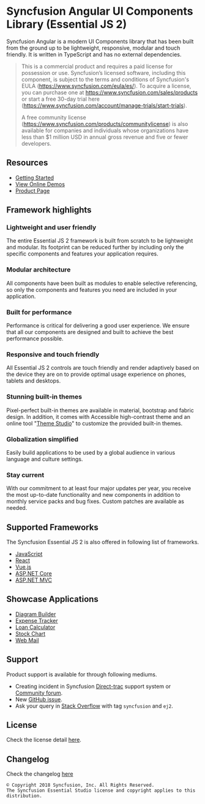 # Syncfusion Angular UI Components Library (Essential JS 2)

Syncfusion Angular is a modern UI Components library that has been built from the ground up to be lightweight, responsive, modular and touch friendly. It is written in TypeScript and has no external dependencies.

> This is a commercial product and requires a paid license for possession or use. Syncfusion’s licensed software, including this component, is subject to the terms and conditions of Syncfusion's EULA (https://www.syncfusion.com/eula/es/). To acquire a license, you can purchase one at https://www.syncfusion.com/sales/products or start a free 30-day trial here (https://www.syncfusion.com/account/manage-trials/start-trials).
> 
> A free community license (https://www.syncfusion.com/products/communitylicense) is also available for companies and individuals whose organizations have less than $1 million USD in annual gross revenue and five or fewer developers.

## Resources

* [Getting Started](https://ej2.syncfusion.com/angular/documentation/getting-started/angular-cli?utm_source=npm&utm_campaign=ej2-ng-base)
* [View Online Demos](https://ej2.syncfusion.com/angular/demos?utm_source=npm&utm_campaign=ej2-ng-base)
* [Product Page](https://www.syncfusion.com/angular-ui-components?utm_source=npm&utm_campaign=ej2-ng-base)

## Framework highlights

### Lightweight and user friendly

The entire Essential JS 2 framework is built from scratch to be lightweight and modular. Its footprint can be reduced further by including only the specific components and features your application requires.

### Modular architecture

All components have been built as modules to enable selective referencing, so only the components and features you need are included in your application.

### Built for performance

Performance is critical for delivering a good user experience. We ensure that all our components are designed and built to achieve the best performance possible.

### Responsive and touch friendly

All Essential JS 2 controls are touch friendly and render adaptively based on the device they are on to provide optimal usage experience on phones, tablets and desktops.

### Stunning built-in themes

Pixel-perfect built-in themes are available in material, bootstrap and fabric design. In addition, it comes with Accessible high-contrast theme and an online tool "[Theme Studio](https://ej2.syncfusion.com/themestudio/)" to customize the provided built-in themes.

### Globalization simplified

Easily build applications to be used by a global audience in various language and culture settings.

### Stay current

With our commitment to at least four major updates per year, you receive the most up-to-date functionality and new components in addition to monthly service packs and bug fixes. Custom patches are available as needed.

## Supported Frameworks

The Syncfusion Essential JS 2 is also offered in following list of frameworks.

* [JavaScript](https://www.syncfusion.com/javascript-ui-controls?utm_source=npm&utm_campaign=ej2-ng-base)
* [React](https://www.syncfusion.com/react-ui-components?utm_source=npm&utm_campaign=ej2-ng-base)
* [Vue.js](https://www.syncfusion.com/vue-ui-components?utm_source=npm&utm_campaign=ej2-ng-base)
* [ASP.NET Core](https://www.syncfusion.com/aspnet-core-ui-controls?utm_source=npm&utm_campaign=ej2-ng-base)
* [ASP.NET MVC](https://www.syncfusion.com/aspnet-mvc-ui-controls?utm_source=npm&utm_campaign=ej2-ng-base)

## Showcase Applications

* [Diagram Builder](https://ej2.syncfusion.com/showcase/angular/diagrambuilder?utm_source=npm&utm_campaign=ej2-ng-base)
* [Expense Tracker](https://ej2.syncfusion.com/showcase/angular/expensetracker?utm_source=npm&utm_campaign=ej2-ng-base)
* [Loan Calculator](https://ej2.syncfusion.com/showcase/angular/loancalculator?utm_source=npm&utm_campaign=ej2-ng-base)
* [Stock Chart](https://ej2.syncfusion.com/showcase/angular/stockchart?utm_source=npm&utm_campaign=ej2-ng-base)
* [Web Mail](https://ej2.syncfusion.com/showcase/angular/webmail?utm_source=npm&utm_campaign=ej2-ng-base)

## Support

Product support is available for through following mediums.

* Creating incident in Syncfusion [Direct-trac](https://www.syncfusion.com/support/directtrac/incidents?utm_source=npm&utm_campaign=ej2-ng-base) support system or [Community forum](https://www.syncfusion.com/forums/angular-js2?utm_source=npm&utm_campaign=ej2-ng-base).
* New [GitHub issue](https://github.com/syncfusion/ej2-angular-ui-components/issues/new).
* Ask your query in [Stack Overflow](https://stackoverflow.com/) with tag `syncfusion` and `ej2`.

## License

Check the license detail [here](https://github.com/syncfusion/ej2-angular-ui-components/blob/master/LICENSE).

## Changelog

Check the changelog [here](https://ej2.syncfusion.com/angular/documentation/release-notes?utm_source=npm&utm_campaign=ej2-angular-ui-components)

    © Copyright 2018 Syncfusion, Inc. All Rights Reserved.
    The Syncfusion Essential Studio license and copyright applies to this distribution.

